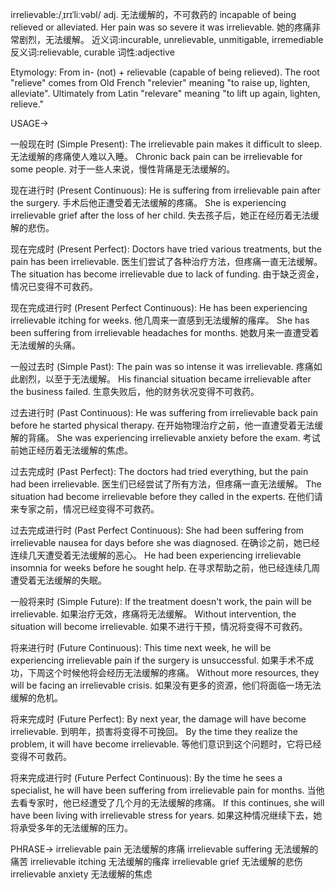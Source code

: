 irrelievable:/ˌɪrɪˈliːvəbl/
adj.
无法缓解的，不可救药的
incapable of being relieved or alleviated.
Her pain was so severe it was irrelievable. 她的疼痛非常剧烈，无法缓解。
近义词:incurable, unrelievable, unmitigable, irremediable
反义词:relievable, curable
词性:adjective

Etymology:
From in- (not) + relievable (capable of being relieved).  The root "relieve" comes from Old French "relevier"  meaning "to raise up, lighten, alleviate". Ultimately from Latin "relevare" meaning "to lift up again, lighten, relieve."

USAGE->

一般现在时 (Simple Present):
The irrelievable pain makes it difficult to sleep. 无法缓解的疼痛使人难以入睡。
Chronic back pain can be irrelievable for some people.  对于一些人来说，慢性背痛是无法缓解的。


现在进行时 (Present Continuous):
He is suffering from irrelievable pain after the surgery. 手术后他正遭受着无法缓解的疼痛。
She is experiencing irrelievable grief after the loss of her child.  失去孩子后，她正在经历着无法缓解的悲伤。


现在完成时 (Present Perfect):
Doctors have tried various treatments, but the pain has been irrelievable. 医生们尝试了各种治疗方法，但疼痛一直无法缓解。
The situation has become irrelievable due to lack of funding. 由于缺乏资金，情况已变得不可救药。


现在完成进行时 (Present Perfect Continuous):
He has been experiencing irrelievable itching for weeks. 他几周来一直感到无法缓解的瘙痒。
She has been suffering from irrelievable headaches for months. 她数月来一直遭受着无法缓解的头痛。


一般过去时 (Simple Past):
The pain was so intense it was irrelievable. 疼痛如此剧烈，以至于无法缓解。
His financial situation became irrelievable after the business failed.  生意失败后，他的财务状况变得不可救药。


过去进行时 (Past Continuous):
He was suffering from irrelievable back pain before he started physical therapy. 在开始物理治疗之前，他一直遭受着无法缓解的背痛。
She was experiencing irrelievable anxiety before the exam. 考试前她正经历着无法缓解的焦虑。


过去完成时 (Past Perfect):
The doctors had tried everything, but the pain had been irrelievable. 医生们已经尝试了所有方法，但疼痛一直无法缓解。
The situation had become irrelievable before they called in the experts.  在他们请来专家之前，情况已经变得不可救药。


过去完成进行时 (Past Perfect Continuous):
She had been suffering from irrelievable nausea for days before she was diagnosed. 在确诊之前，她已经连续几天遭受着无法缓解的恶心。
He had been experiencing irrelievable insomnia for weeks before he sought help. 在寻求帮助之前，他已经连续几周遭受着无法缓解的失眠。


一般将来时 (Simple Future):
If the treatment doesn't work, the pain will be irrelievable. 如果治疗无效，疼痛将无法缓解。
Without intervention, the situation will become irrelievable.  如果不进行干预，情况将变得不可救药。


将来进行时 (Future Continuous):
This time next week, he will be experiencing irrelievable pain if the surgery is unsuccessful. 如果手术不成功，下周这个时候他将会经历无法缓解的疼痛。
Without more resources, they will be facing an irrelievable crisis.  如果没有更多的资源，他们将面临一场无法缓解的危机。


将来完成时 (Future Perfect):
By next year, the damage will have become irrelievable. 到明年，损害将变得不可挽回。
By the time they realize the problem, it will have become irrelievable.  等他们意识到这个问题时，它将已经变得不可救药。


将来完成进行时 (Future Perfect Continuous):
By the time he sees a specialist, he will have been suffering from irrelievable pain for months. 当他去看专家时，他已经遭受了几个月的无法缓解的疼痛。
If this continues, she will have been living with irrelievable stress for years. 如果这种情况继续下去，她将承受多年的无法缓解的压力。


PHRASE->
irrelievable pain 无法缓解的疼痛
irrelievable suffering 无法缓解的痛苦
irrelievable itching 无法缓解的瘙痒
irrelievable grief 无法缓解的悲伤
irrelievable anxiety 无法缓解的焦虑
